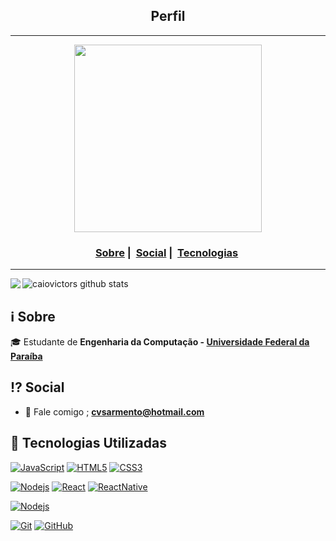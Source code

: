 <h2 align="center">Perfil</h2>

___

<p align="center"; border-radius=50%>
  <img src="https://scontent.fjpa1-1.fna.fbcdn.net/v/t1.0-9/36829589_1572631762842731_4415226229964144640_n.jpg?_nc_cat=107&_nc_sid=09cbfe&_nc_eui2=AeETyP2HaMm6TZaN0cAAHWOSxjTZd_tYpm3GNNl3-1imba61tzTCFseg4lIsTDyd6D_Ac6ajjmtsP-UPWdbJruZt&_nc_ohc=-4nXE8FOhMcAX8baWkb&_nc_ht=scontent.fjpa1-1.fna&oh=1dbcd93ef5e5c6616caf4b963aa6c3a3&oe=5F4D9DCA" width="300" heigth="300">
</p>


<h3 align="center">
  <a href="#information_source-sobre">Sobre</a>&nbsp;|&nbsp;
  <a href="#interrobang-motivo">Social</a>&nbsp;|&nbsp;
  <a href="#rocket-tecnologias-utilizadas">Tecnologias</a>&nbsp;
</h3>

___

![caiovictors github stats](https://github-readme-stats.vercel.app/api?username=caiovictors&show_icons=true&hide_border=true) <a href="https://github.com/caiovictors/github-readme-stats">
  <img align="left" src="https://github-readme-stats.vercel.app/api/top-langs/?username=caiovictors&layout=compact&hide=jupyter%20notebook" />
</a><br/>

## :information_source: Sobre
  
🎓 Estudante de **Engenharia da Computação - [Universidade Federal da Paraíba](https://www.ufpb.br/)**

## :interrobang: Social

- :e-mail: Fale comigo ; **[cvsarmento@hotmail.com](mailto://cvsarmento@hotmail.com)**

## :rocket: Tecnologias Utilizadas

[![JavaScript](https://img.shields.io/badge/-JavaScript-black?style=flat&logo=javascript&link=https://github.com/caiovictors)](https://github.com/caiovictors) [![HTML5](https://img.shields.io/badge/-HTML5-E34F26?style=flat&logo=html5&logoColor=white&link=https://github.com/caiovictos)](https://github.com/caiovictors) [![CSS3](https://img.shields.io/badge/-CSS3-1572B6?style=flat&logo=css3&link=https://github.com/caiovictors)](https://github.com/caiovictors) 

[![Nodejs](https://img.shields.io/badge/-Nodejs-black?style=flat&logo=Node.js&link=https://github.com/caiovictors)](https://github.com/caiovictors) [![React](https://img.shields.io/badge/-React-black?style=flat&logo=react&link=https://github.com/caiovictors)](https://github.com/caiovictors) [![ReactNative](https://img.shields.io/badge/-ReactNative-black?style=flat&logo=react&link=https://github.com/caiovictors)](https://github.com/caiovictors)

[![Nodejs](https://img.shields.io/badge/-Nodejs-black?style=flat&logo=Node.js&link=https://github.com/caiovictors)](https://github.com/caiovictors)

[![Git](https://img.shields.io/badge/-Git-black?style=flat&logo=git&link=https://github.com/caiovictors)](https://github.com/caiovictors)  [![GitHub](https://img.shields.io/badge/-GitHub-181717?style=flat&logo=github&link=https://github.com/caiovictors)](https://github.com/caiovictors)



